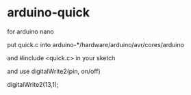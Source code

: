 # arduino-quick

for arduino nano

put quick.c into arduino-*/hardware/arduino/avr/cores/arduino

and #include <quick.c> in your sketch

and use  digitalWrite2(pin, on/off)

digitalWrite2(13,1);

